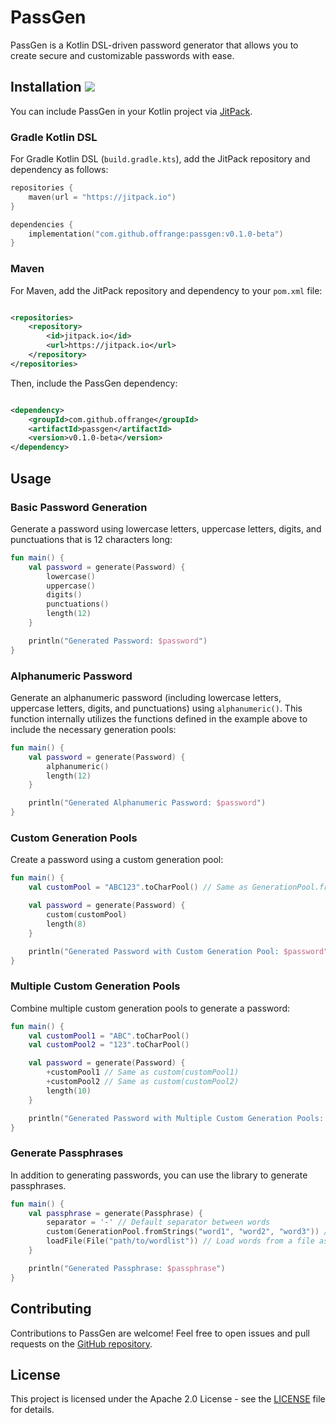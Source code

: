 # PassGen

PassGen is a Kotlin DSL-driven password generator that allows you to create secure and customizable passwords with ease.

## Installation [![](https://jitpack.io/v/OffRange/PassGen.svg)](https://jitpack.io/#OffRange/PassGen)

You can include PassGen in your Kotlin project via [JitPack](https://jitpack.io/#OffRange/PassGen).

### Gradle Kotlin DSL

For Gradle Kotlin DSL (`build.gradle.kts`), add the JitPack repository and dependency as follows:

```kotlin
repositories {
    maven(url = "https://jitpack.io")
}

dependencies {
    implementation("com.github.offrange:passgen:v0.1.0-beta")
}
```

### Maven

For Maven, add the JitPack repository and dependency to your `pom.xml` file:

```xml

<repositories>
    <repository>
        <id>jitpack.io</id>
        <url>https://jitpack.io</url>
    </repository>
</repositories>
```

Then, include the PassGen dependency:

```xml

<dependency>
    <groupId>com.github.offrange</groupId>
    <artifactId>passgen</artifactId>
    <version>v0.1.0-beta</version>
</dependency>
```

## Usage

### Basic Password Generation

Generate a password using lowercase letters, uppercase letters, digits, and punctuations that is 12 characters long:

```kotlin
fun main() {
    val password = generate(Password) {
        lowercase()
        uppercase()
        digits()
        punctuations()
        length(12)
    }

    println("Generated Password: $password")
}
```

### Alphanumeric Password

Generate an alphanumeric password (including lowercase letters, uppercase letters, digits, and punctuations)
using `alphanumeric()`. This function internally utilizes the functions defined in the example above to
include the necessary generation pools:

```kotlin
fun main() {
    val password = generate(Password) {
        alphanumeric()
        length(12)
    }

    println("Generated Alphanumeric Password: $password")
}
```

### Custom Generation Pools

Create a password using a custom generation pool:

```kotlin
fun main() {
    val customPool = "ABC123".toCharPool() // Same as GenerationPool.fromString("ABC1234")

    val password = generate(Password) {
        custom(customPool)
        length(8)
    }

    println("Generated Password with Custom Generation Pool: $password")
}
```

### Multiple Custom Generation Pools

Combine multiple custom generation pools to generate a password:

```kotlin
fun main() {
    val customPool1 = "ABC".toCharPool()
    val customPool2 = "123".toCharPool()

    val password = generate(Password) {
        +customPool1 // Same as custom(customPool1)
        +customPool2 // Same as custom(customPool2)
        length(10)
    }

    println("Generated Password with Multiple Custom Generation Pools: $password")
}
```

### Generate Passphrases

In addition to generating passwords, you can use the library to generate passphrases.

```kotlin
fun main() {
    val passphrase = generate(Passphrase) {
        separator = '-' // Default separator between words
        custom(GenerationPool.fromStrings("word1", "word2", "word3")) // Add custom words to the passphrase pool
        loadFile(File("path/to/wordlist")) // Load words from a file as entries in the passphrase pool
    }

    println("Generated Passphrase: $passphrase")
}
```

## Contributing

Contributions to PassGen are welcome! Feel free to open issues and pull requests on
the [GitHub repository](https://github.com/OffRange/PassGen).

## License

This project is licensed under the Apache 2.0 License - see the [LICENSE](LICENSE) file for details.
